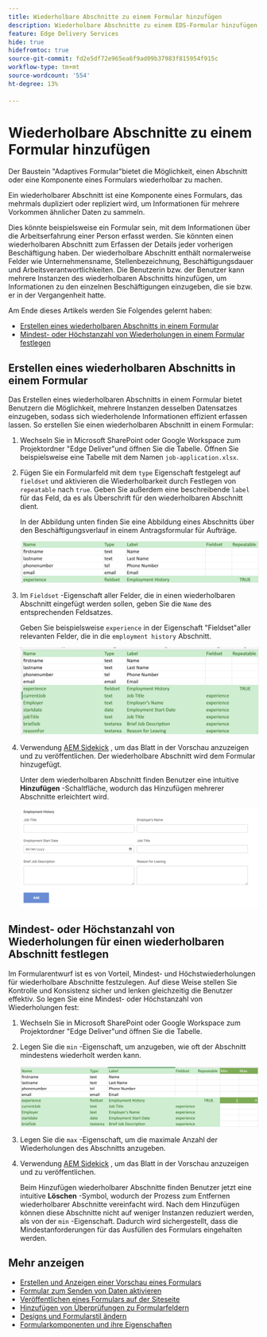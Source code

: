 ```yaml
---
title: Wiederholbare Abschnitte zu einem Formular hinzufügen
description: Wiederholbare Abschnitte zu einem EDS-Formular hinzufügen
feature: Edge Delivery Services
hide: true
hidefromtoc: true
source-git-commit: fd2e5df72e965ea6f9ad09b37983f815954f915c
workflow-type: tm+mt
source-wordcount: '554'
ht-degree: 13%

---
```



# Wiederholbare Abschnitte zu einem Formular hinzufügen

Der Baustein &quot;Adaptives Formular&quot;bietet die Möglichkeit, einen Abschnitt oder eine Komponente eines Formulars wiederholbar zu machen.

Ein wiederholbarer Abschnitt ist eine Komponente eines Formulars, das mehrmals dupliziert oder repliziert wird, um Informationen für mehrere Vorkommen ähnlicher Daten zu sammeln.

Dies könnte beispielsweise ein Formular sein, mit dem Informationen über die Arbeitserfahrung einer Person erfasst werden. Sie könnten einen wiederholbaren Abschnitt zum Erfassen der Details jeder vorherigen Beschäftigung haben. Der wiederholbare Abschnitt enthält normalerweise Felder wie Unternehmensname, Stellenbezeichnung, Beschäftigungsdauer und Arbeitsverantwortlichkeiten. Die Benutzerin bzw. der Benutzer kann mehrere Instanzen des wiederholbaren Abschnitts hinzufügen, um Informationen zu den einzelnen Beschäftigungen einzugeben, die sie bzw. er in der Vergangenheit hatte.



Am Ende dieses Artikels werden Sie Folgendes gelernt haben:

* [Erstellen eines wiederholbaren Abschnitts in einem Formular](#add-repeatable-sections-to-a-form)
* [Mindest- oder Höchstanzahl von Wiederholungen in einem Formular festlegen](#set-minimum-or-maximum-number-of-repetitions-for-a-repeatable-section)

## Erstellen eines wiederholbaren Abschnitts in einem Formular

Das Erstellen eines wiederholbaren Abschnitts in einem Formular bietet Benutzern die Möglichkeit, mehrere Instanzen desselben Datensatzes einzugeben, sodass sich wiederholende Informationen effizient erfassen lassen. So erstellen Sie einen wiederholbaren Abschnitt in einem Formular:

1. Wechseln Sie in Microsoft SharePoint oder Google Workspace zum Projektordner &quot;Edge Deliver&quot;und öffnen Sie die Tabelle. Öffnen Sie beispielsweise eine Tabelle mit dem Namen `job-application.xlsx`.

1. Fügen Sie ein Formularfeld mit dem `type` Eigenschaft festgelegt auf `fieldset` und aktivieren die Wiederholbarkeit durch Festlegen von `repeatable` nach `true`. Geben Sie außerdem eine beschreibende `label` für das Feld, da es als Überschrift für den wiederholbaren Abschnitt dient.

   In der Abbildung unten finden Sie eine Abbildung eines Abschnitts über den Beschäftigungsverlauf in einem Antragsformular für Aufträge.

   ![](/help/edge/assets/repeatable-section-example-job-application-form.png)

1. Im `Fieldset` -Eigenschaft aller Felder, die in einen wiederholbaren Abschnitt eingefügt werden sollen, geben Sie die `Name` des entsprechenden Feldsatzes.

   Geben Sie beispielsweise `experience` in der Eigenschaft &quot;Fieldset&quot;aller relevanten Felder, die in die `employment history` Abschnitt.

   ![](/help/edge/assets/repeatable-section--mention-fieldset-name-example-job-application-form.png)

1. Verwendung [AEM Sidekick](https://www.aem.live/developer/tutorial#preview-and-publish-your-content) , um das Blatt in der Vorschau anzuzeigen und zu veröffentlichen. Der wiederholbare Abschnitt wird dem Formular hinzugefügt.

   Unter dem wiederholbaren Abschnitt finden Benutzer eine intuitive **Hinzufügen** -Schaltfläche, wodurch das Hinzufügen mehrerer Abschnitte erleichtert wird.

   ![wiederholbaren Abschnitt, einen intuitiven **Hinzufügen** Schaltfläche zum Hinzufügen mehrerer Abschnitte ](/help/edge/assets/repeatable-section-example.png)


## Mindest- oder Höchstanzahl von Wiederholungen für einen wiederholbaren Abschnitt festlegen

Im Formularentwurf ist es von Vorteil, Mindest- und Höchstwiederholungen für wiederholbare Abschnitte festzulegen. Auf diese Weise stellen Sie Kontrolle und Konsistenz sicher und lenken gleichzeitig die Benutzer effektiv. So legen Sie eine Mindest- oder Höchstanzahl von Wiederholungen fest:

1. Wechseln Sie in Microsoft SharePoint oder Google Workspace zum Projektordner &quot;Edge Deliver&quot;und öffnen Sie die Tabelle.

1. Legen Sie die `min` -Eigenschaft, um anzugeben, wie oft der Abschnitt mindestens wiederholt werden kann.

   ![Legen Sie die Eigenschaft min und max fest, um festzulegen, wie oft der Abschnitt wiederholt werden kann.](/help/edge/assets/repeatable-section-set-min-max.png)

1. Legen Sie die `max` -Eigenschaft, um die maximale Anzahl der Wiederholungen des Abschnitts anzugeben.

1. Verwendung [AEM Sidekick](https://www.aem.live/developer/tutorial#preview-and-publish-your-content) , um das Blatt in der Vorschau anzuzeigen und zu veröffentlichen.

   Beim Hinzufügen wiederholbarer Abschnitte finden Benutzer jetzt eine intuitive **Löschen** -Symbol, wodurch der Prozess zum Entfernen wiederholbarer Abschnitte vereinfacht wird. Nach dem Hinzufügen können diese Abschnitte nicht auf weniger Instanzen reduziert werden, als von der `min` -Eigenschaft. Dadurch wird sichergestellt, dass die Mindestanforderungen für das Ausfüllen des Formulars eingehalten werden.

<!--

For example, consider a form used to collect information from users applying for a loan. . You may have a repeatable section for capturing details of each co-applicant. The repeatable section would typically contain fields such as co-co-applicant

The form allows users to provide personal information, including details of the co-applicants. Users can enter details for co-applicants, with this section being repeatable.

![Repeatable sections in forms](/help/forms/assets/eds-repeatable.png)

## Prerequisites

The [Adaptive Form block is enabled](/help/edge/docs/forms/create-forms.md) for your Edge Delivery Service project. 

## Add a repeatable section to a form 

Let's take an example of a loan application form. The form enables users to submit personal information. You can include co-applicant details using repeatable sections, with the option to add a minimum and maximum of three co-applicant sections.

"_You can use a Microsoft Excel file on your SharePoint Site or Google Sheet file on Google Drive to develop a form. Examples in this document are based on a [Microsoft Excel file on your SharePoint Site](https://www.aem.live/docs/setup-customer-sharepoint)._" 


To add repeatable sections in Edge Delivery:

1. [Author a form using Microsoft Excel](#author-form)
2. [Preview and publish the form](#preview-form)

### Author a form using Microsoft Excel {#author-form}

1. Go to your Edge Deliver project folder on Microsoft SharePoint or Google Workspace and open your spreadsheet. For example, open an a spreadsheet named `loan-application.xlsx`.

1. Add a new columns labeled `Repeatable` to the sheet contaning your form fields. By default, the `shared-default` sheet contains the form fields.  

1. Add new columns labeled as `Repeatable`, `Min`, and `Max` in your Microsoft Excel file.
1. Specify the value for the `Repeatable` column as `True` for the fieldset that you want to make repeatable.
1. Specify the values for the `Min` and `Max` columns. The `Min` value represents the minimum number of occurrences for which the panel repeats, while the `Max` value represents the maximum number of occurrences for which the panel repeats.
1. Save your Microsoft Excel file.
     
>[!NOTE]
>
> Here is the [Loan application](/help/forms/assets/loan-application.xlsx) excel sheet for your reference. 

### Preview/Publish the form using your Edge Delivery Service

1. Open or create new document file in a Microsft SharePoint Site to embed the Excel sheet  in it using a `Form Block`. For example, open the `index` file and add a `Form Block`.
2. Open the command prompt, navigate to your AEM Edge Delivery project directory on your local machine, and execute the command as `aem up`.

The form is accessible at `https://localhost:3000`, where clicking the `Add` button adds new repeatable section for entering co-applicant details. You can also delete the the repeatable section by clicking the `Delete` button. 

>[!NOTE]
>
> If you encounter a "Page Not Found" error while accessing your form at localhost, add the directory name of the Microsoft SharePoint Site in front of the URL where your form is located. For example, `http://localhost:3000/<dir-name>/`

-->


## Mehr anzeigen

* [Erstellen und Anzeigen einer Vorschau eines Formulars](/help/edge/docs/forms/create-forms.md)
* [Formular zum Senden von Daten aktivieren](/help/edge/docs/forms/submit-forms.md)
* [Veröffentlichen eines Formulars auf der Siteseite](/help/edge/docs/forms/publish-forms.md)
* [Hinzufügen von Überprüfungen zu Formularfeldern](/help/edge/docs/forms/validate-forms.md)
* [Designs und Formularstil ändern](/help/edge/docs/forms/style-theme-forms.md)
* [Formularkomponenten und ihre Eigenschaften](/help/edge/docs/forms/form-components.md)